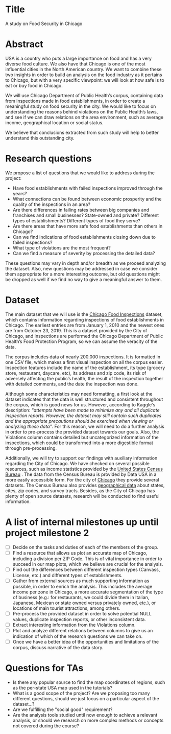 
# Title

A study on Food Security in Chicago

# Abstract

USA is a country who puts a large importance on food and has a very diverse food culture. We also have that Chicago is one of the most influential cities in the North American country. We want to combine these two insights in order to build an analysis on the food industry as it pertains to Chicago, but with a very specific viewpoint: we will look at how safe is to eat or buy food in Chicago.

We will use Chicago Department of Public Health’s corpus, containing data from inspections made in food establishments, in order to create a meaningful study on food security in the city. We would like to focus on understanding the reasons behind violations on the Public Health’s laws, and see if we can draw relations on the area environment, such as average income, geographical location or social status.

We believe that conclusions extracted from such study will help to better understand this outstanding city.

# Research questions
We propose a list of questions that we would like to address during the project:

- Have food establishments with failed inspections improved through the years?
- What connections can be found between economic prosperity and the quality of the inspections in an area?
- Are there differences in failing rates between big companies and franchises and small businesses? State-owned and private? Different types of establishments? Different types of food they serve?
- Are there areas that have more safe food establishments than others in Chicago?
- Can we find indications of food establishments closing down due to failed inspections?
- What type of violations are the most frequent?
- Can we find a measure of severity by processing the detailed data?

These questions may vary in depth and/or breadth as we proceed analyzing the dataset. Also, new questions may be addressed in case we consider them appropriate for a more interesting outcome, but old questions might be dropped as well if we find no way to give a meaningful answer to them.

# Dataset
The main dataset that we will use is the [Chicago Food Inspections](https://www.kaggle.com/chicago/chicago-food-inspections) dataset, which contains information regarding inspections of food establishments in Chicago. The earliest entries are from January 1, 2010 and the newest ones are from October 23, 2019. This is a dataset provided by the City of Chicago, and inspections are performed the Chicago Department of Public Health’s Food Protection Program, so we can assume the veracity of the data.

The corpus includes data of nearly 200.000 inspections. It is formatted in one CSV file, which makes a first visual inspection on all the corpus easier. Inspection features include the name of the establishment, its type (grocery store, restaurant, daycare, etc), its address and zip code, its risk of adversely affecting the public’s health, the result of the inspection together with detailed comments, and the date the inspection was done.

Although some characteristics may need formatting, a first look at the dataset indicates that the data is well structured and consistent throughout the corpus, which is good news for us. However, according to Kaggle's description: _"attempts have been made to minimize any and all duplicate inspection reports. However, the dataset may still contain such duplicates and the appropriate precautions should be exercised when viewing or analyzing these data"_. For this reason, we will need to do a further analysis in order to pre-process the provided dataset towards our goals. Also, the Violations column contains detailed but uncategorized information of the inspections, which could be transformed into a more digestible format through pre-processing.

Additionally, we will try to support our findings with auxiliary information regarding the City of Chicago. We have checked on several possible resources, such as income statistics provided by the [United States Census Bureau](https://www.census.gov/data.html) . The data from the Census Bureau is provided by Data USA in a more easily accessible form. For the city of [Chicago](https://datausa.io/profile/geo/chicago-il/) they provide several datasets. The Census Bureau also provides [geographical data](https://www.census.gov/programs-surveys/geography.html) about states, cites, zip codes, and survey tracts. Besides, as the City of Chicago has plenty of open source datasets, research will be conducted to find useful information.

# A list of internal milestones up until project milestone 2

- [ ] Decide on the tasks and duties of each of the members of the group.
- [ ] Find a resource that allows us plot an accurate map of Chicago, including a division per ZIP Code. This is of vital importance in order to succeed in our map plots, which we believe are crucial for the analysis.
- [ ] Find out the differences between different inspection types (Canvass, License, etc.) and different types of establishments.
- [ ] Gather from external sources as much supporting information as possible, in order to enrich the analysis. This includes the average income per zone in Chicago, a more accurate segmentation of the type of business (e.g.: for restaurants, we could divide them in Italian, Japanese, Mexican or state owned versus privately owned, etc.), or locations of main tourist attractions, among others.
- [ ] Pre-process the provided dataset in order to solve potential NULL values, duplicate inspection reports, or other inconsistent data.
- [ ] Extract interesting information from the Violations column.
- [ ] Plot and analyze different relations between columns to give us an indication of which of the research questions we can take on.
- [ ] Once we have a better idea of the opportunities and limitations of the corpus, discuss narrative of the data story.

# Questions for TAs

- Is there any popular source to find the map coordinates of regions, such as the per-state USA map used in the tutorials?
- What is a good scope of the project? Are we proposing too many different questions, should we just focus on a particular aspect of the dataset...?
- Are we fulfilling the "social good" requirement?
- Are the analysis tools studied until now enough to achieve a relevant analysis, or should we research on more complex methods or concepts not covered during the course?
